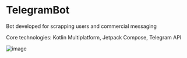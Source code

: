 # TelegramBot
Bot developed for scrapping users and commercial messaging

Core technologies: Kotlin Multiplatform, Jetpack Compose, Telegram API

![image](https://github.com/PolyakovVladislav/TelegramBot/assets/107435582/3f9a8c0b-7930-455b-afff-5d916e416f2b)
